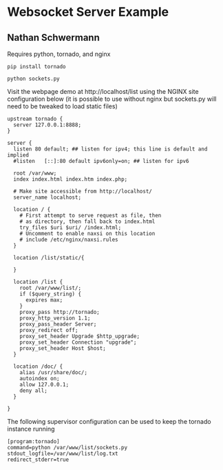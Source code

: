 Websocket Server Example
========================
Nathan Schwermann
-----------------


Requires python, tornado, and nginx

`pip install tornado`

`python sockets.py`

Visit the webpage demo at http://localhost/list using the NGINX site configuration below
(it is possible to use without nginx but sockets.py will need to be tweaked to load static files)

    upstream tornado {
      server 127.0.0.1:8888;
    }

    server {
      listen 80 default; ## listen for ipv4; this line is default and implied
      #listen   [::]:80 default ipv6only=on; ## listen for ipv6

      root /var/www;
      index index.html index.htm index.php;

      # Make site accessible from http://localhost/
      server_name localhost;

      location / {
        # First attempt to serve request as file, then
        # as directory, then fall back to index.html
        try_files $uri $uri/ /index.html;
        # Uncomment to enable naxsi on this location
        # include /etc/nginx/naxsi.rules
      }

      location /list/static/{

      }

      location /list {
        root /var/www/list/;
        if ($query_string) {
          expires max;
        }
        proxy_pass http://tornado;
        proxy_http_version 1.1;
        proxy_pass_header Server;
        proxy_redirect off;
        proxy_set_header Upgrade $http_upgrade;
        proxy_set_header Connection "upgrade";
        proxy_set_header Host $host;
      }

      location /doc/ {
        alias /usr/share/doc/;
        autoindex on;
        allow 127.0.0.1;
        deny all;
      }

    }

The following supervisor configuration can be used to keep the tornado instance running

    [program:tornado]
    command=python /var/www/list/sockets.py
    stdout_logfile=/var/www/list/log.txt
    redirect_stderr=true
